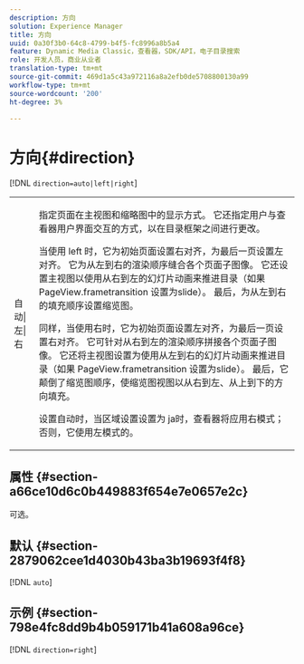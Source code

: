 ```yaml
---
description: 方向
solution: Experience Manager
title: 方向
uuid: 0a30f3b0-64c8-4799-b4f5-fc8996a8b5a4
feature: Dynamic Media Classic，查看器，SDK/API，电子目录搜索
role: 开发人员，商业从业者
translation-type: tm+mt
source-git-commit: 469d1a5c43a972116a8a2efb0de5708800130a99
workflow-type: tm+mt
source-wordcount: '200'
ht-degree: 3%

---
```



# 方向{#direction}

[!DNL `direction=auto|left|right`]

<table id="table_1D425B7685D448459CD3FE8D683C813C"> 
 <tbody> 
  <tr> 
   <td colname="col1"> <p> <span class="codeph"> 自动|左|右  </span> </p> </td> 
   <td colname="col2"> <p>指定页面在主视图和缩略图中的显示方式。 它还指定用户与查看器用户界面交互的方式，以在目录框架之间进行更改。 </p> <p>当使用<span class="codeph"> left </span>时，它为初始页面设置右对齐，为最后一页设置左对齐。 它为从左到右的渲染顺序缝合各个页面子图像。 它还设置主视图以使用从右到左的幻灯片动画来推进目录（如果<span class="codeph"> PageView.frametransition </span>设置为slide）。 最后，为从左到右的填充顺序设置缩览图。 </p> <p>同样，当使用<span class="codeph">右</span>时，它为初始页面设置左对齐，为最后一页设置右对齐。 它可针对从右到左的渲染顺序拼接各个页面子图像。 它还将主视图设置为使用从左到右的幻灯片动画来推进目录（如果<span class="codeph"> PageView.frametransition </span>设置为slide）。 最后，它颠倒了缩览图顺序，使缩览图视图以从右到左、从上到下的方向填充。 </p> <p>设置<span class="codeph">自动</span>时，当区域设置设置为<span class="codeph"> ja时，查看器将应用<span class="codeph">右</span>模式；</span>否则，它使用左</span>模式的<span class="codeph">。 </span></p> </td> 
  </tr> 
 </tbody> 
</table>

## 属性 {#section-a66ce10d6c0b449883f654e7e0657e2c}

可选。

## 默认 {#section-2879062cee1d4030b43ba3b19693f4f8}

[!DNL `auto`]

## 示例 {#section-798e4fc8dd9b4b059171b41a608a96ce}

[!DNL `direction=right`]
